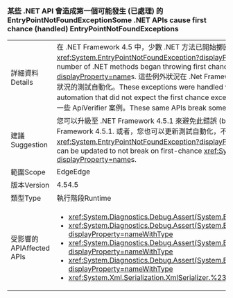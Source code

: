 ### <a name="some-net-apis-cause-first-chance-handled-entrypointnotfoundexceptions"></a><span data-ttu-id="f8cfe-101">某些 .NET API 會造成第一個可能發生 (已處理) 的 EntryPointNotFoundException</span><span class="sxs-lookup"><span data-stu-id="f8cfe-101">Some .NET APIs cause first chance (handled) EntryPointNotFoundExceptions</span></span>

|   |   |
|---|---|
|<span data-ttu-id="f8cfe-102">詳細資料</span><span class="sxs-lookup"><span data-stu-id="f8cfe-102">Details</span></span>|<span data-ttu-id="f8cfe-103">在 .NET Framework 4.5 中，少數 .NET 方法已開始擲回第一個可能發生的 <xref:System.EntryPointNotFoundException?displayProperty=name>。</span><span class="sxs-lookup"><span data-stu-id="f8cfe-103">In the .NET Framework 4.5, a small number of .NET methods began throwing first chance <xref:System.EntryPointNotFoundException?displayProperty=name>s.</span></span> <span data-ttu-id="f8cfe-104">這些例外狀況在 .Net Framework 中已處理，但可能會中斷未預期第一個可能發生例外狀況的測試自動化。</span><span class="sxs-lookup"><span data-stu-id="f8cfe-104">These exceptions were handled within the .Net Framework, but could break test automation that did not expect the first chance exceptions.</span></span> <span data-ttu-id="f8cfe-105">這些相同的 API 會在啟用 HighVersionLie 時中斷一些 ApiVerifier 案例。</span><span class="sxs-lookup"><span data-stu-id="f8cfe-105">These same APIs break some ApiVerifier scenarios when HighVersionLie is enabled.</span></span>|
|<span data-ttu-id="f8cfe-106">建議</span><span class="sxs-lookup"><span data-stu-id="f8cfe-106">Suggestion</span></span>|<span data-ttu-id="f8cfe-107">您可以升級至 .NET Framework 4.5.1 來避免此錯誤 (bug)。</span><span class="sxs-lookup"><span data-stu-id="f8cfe-107">This bug can be avoided by upgrading to .NET Framework 4.5.1.</span></span> <span data-ttu-id="f8cfe-108">或者，您也可以更新測試自動化，不要在發生第一個可能的 <xref:System.EntryPointNotFoundException?displayProperty=name> 時中斷。</span><span class="sxs-lookup"><span data-stu-id="f8cfe-108">Alternatively, test automation can be updated to not break on first-chance <xref:System.EntryPointNotFoundException?displayProperty=name>s.</span></span>|
|<span data-ttu-id="f8cfe-109">範圍</span><span class="sxs-lookup"><span data-stu-id="f8cfe-109">Scope</span></span>|<span data-ttu-id="f8cfe-110">Edge</span><span class="sxs-lookup"><span data-stu-id="f8cfe-110">Edge</span></span>|
|<span data-ttu-id="f8cfe-111">版本</span><span class="sxs-lookup"><span data-stu-id="f8cfe-111">Version</span></span>|<span data-ttu-id="f8cfe-112">4.5</span><span class="sxs-lookup"><span data-stu-id="f8cfe-112">4.5</span></span>|
|<span data-ttu-id="f8cfe-113">類型</span><span class="sxs-lookup"><span data-stu-id="f8cfe-113">Type</span></span>|<span data-ttu-id="f8cfe-114">執行階段</span><span class="sxs-lookup"><span data-stu-id="f8cfe-114">Runtime</span></span>|
|<span data-ttu-id="f8cfe-115">受影響的 API</span><span class="sxs-lookup"><span data-stu-id="f8cfe-115">Affected APIs</span></span>|<ul><li><xref:System.Diagnostics.Debug.Assert(System.Boolean)?displayProperty=nameWithType></li><li><xref:System.Diagnostics.Debug.Assert(System.Boolean,System.String)?displayProperty=nameWithType></li><li><xref:System.Diagnostics.Debug.Assert(System.Boolean,System.String,System.String)?displayProperty=nameWithType></li><li><xref:System.Diagnostics.Debug.Assert(System.Boolean,System.String,System.String,System.Object[])?displayProperty=nameWithType></li><li><xref:System.Xml.Serialization.XmlSerializer.%23ctor(System.Type)?displayProperty=nameWithType></li></ul>|


